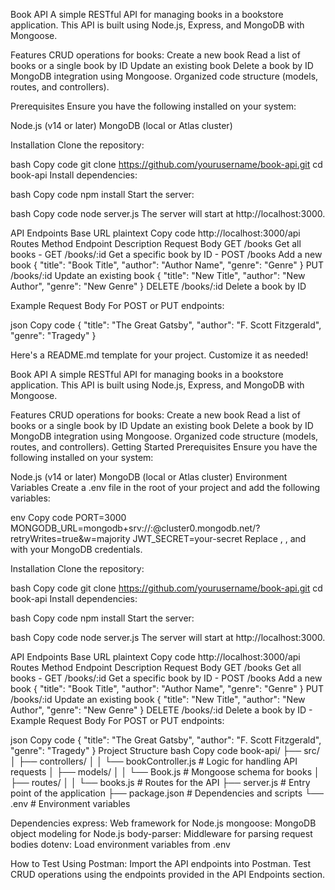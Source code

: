 Book API
A simple RESTful API for managing books in a bookstore application. This API is built using Node.js, Express, and MongoDB with Mongoose.

Features
CRUD operations for books:
Create a new book
Read a list of books or a single book by ID
Update an existing book
Delete a book by ID
MongoDB integration using Mongoose.
Organized code structure (models, routes, and controllers).

Prerequisites
Ensure you have the following installed on your system:

Node.js (v14 or later)
MongoDB (local or Atlas cluster)

Installation
Clone the repository:

bash
Copy code
git clone https://github.com/yourusername/book-api.git
cd book-api
Install dependencies:

bash
Copy code
npm install
Start the server:

bash
Copy code
node server.js
The server will start at http://localhost:3000.

API Endpoints
Base URL
plaintext
Copy code
http://localhost:3000/api
Routes
Method	Endpoint	Description	Request Body
GET	/books	Get all books	-
GET	/books/:id	Get a specific book by ID	-
POST	/books	Add a new book	{ "title": "Book Title", "author": "Author Name", "genre": "Genre" }
PUT	/books/:id	Update an existing book	{ "title": "New Title", "author": "New Author", "genre": "New Genre" }
DELETE	/books/:id	Delete a book by ID	

Example Request Body
For POST or PUT endpoints:

json
Copy code
{
  "title": "The Great Gatsby",
  "author": "F. Scott Fitzgerald",
  "genre": "Tragedy"
}


Here's a README.md template for your project. Customize it as needed!

Book API
A simple RESTful API for managing books in a bookstore application. This API is built using Node.js, Express, and MongoDB with Mongoose.

Features
CRUD operations for books:
Create a new book
Read a list of books or a single book by ID
Update an existing book
Delete a book by ID
MongoDB integration using Mongoose.
Organized code structure (models, routes, and controllers).
Getting Started
Prerequisites
Ensure you have the following installed on your system:

Node.js (v14 or later)
MongoDB (local or Atlas cluster)
Environment Variables
Create a .env file in the root of your project and add the following variables:

env
Copy code
PORT=3000
MONGODB_URL=mongodb+srv://<username>:<password>@cluster0.mongodb.net/<dbname>?retryWrites=true&w=majority
JWT_SECRET=your-secret
Replace <username>, <password>, and <dbname> with your MongoDB credentials.

Installation
Clone the repository:

bash
Copy code
git clone https://github.com/yourusername/book-api.git
cd book-api
Install dependencies:

bash
Copy code
npm install
Start the server:

bash
Copy code
node server.js
The server will start at http://localhost:3000.

API Endpoints
Base URL
plaintext
Copy code
http://localhost:3000/api
Routes
Method	Endpoint	Description	Request Body
GET	/books	Get all books	-
GET	/books/:id	Get a specific book by ID	-
POST	/books	Add a new book	{ "title": "Book Title", "author": "Author Name", "genre": "Genre" }
PUT	/books/:id	Update an existing book	{ "title": "New Title", "author": "New Author", "genre": "New Genre" }
DELETE	/books/:id	Delete a book by ID	-
Example Request Body
For POST or PUT endpoints:

json
Copy code
{
  "title": "The Great Gatsby",
  "author": "F. Scott Fitzgerald",
  "genre": "Tragedy"
}
Project Structure
bash
Copy code
book-api/
├── src/
│   ├── controllers/
│   │   └── bookController.js     # Logic for handling API requests
│   ├── models/
│   │   └── Book.js               # Mongoose schema for books
│   ├── routes/
│   │   └── books.js              # Routes for the API
├── server.js                     # Entry point of the application
├── package.json                  # Dependencies and scripts
└── .env                           # Environment variables

Dependencies
express: Web framework for Node.js
mongoose: MongoDB object modeling for Node.js
body-parser: Middleware for parsing request bodies
dotenv: Load environment variables from .env


How to Test
Using Postman:
Import the API endpoints into Postman.
Test CRUD operations using the endpoints provided in the API Endpoints section.
